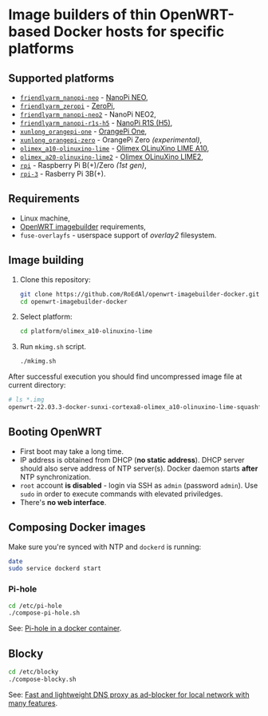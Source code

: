 # Image builders of thin OpenWRT-based Docker hosts for specific platforms

## Supported platforms

* [`friendlyarm_nanopi-neo`](platform/friendlyarm_nanopi-neo) - [NanoPi NEO](//www.friendlyelec.com/index.php?route=product/product&product_id=132),
* [`friendlyarm_zeropi`](platform/friendlyarm_zeropi) - [ZeroPi](//www.friendlyelec.com/index.php?route=product/product&product_id=266),
* [`friendlyarm_nanopi-neo2`](platform/friendlyarm_nanopi-neo2) - NanoPi NEO2,
* [`friendlyarm_nanopi-r1s-h5`](platform/friendlyarm_nanopi-r1s-h5) - [NanoPi R1S (H5)](//www.friendlyelec.com/index.php?route=product/product&path=69&product_id=274),
* [`xunlong_orangepi-one`](platform/xunlong_orangepi-one) - [OrangePi One](http://www.orangepi.org/html/hardWare/computerAndMicrocontrollers/details/Orange-Pi-One.html),
* [`xunlong_orangepi-zero`](platform/xunlong_orangepi-zero) - OrangePi Zero *(experimental)*,
* [`olimex_a10-olinuxino-lime`](platform/olimex_a10-olinuxino-lime) - [Olimex OLinuXino LIME A10](//www.olimex.com/Products/OLinuXino/A10/A10-OLinuXino-LIME-n4GB/open-source-hardware),
* [`olimex_a20-olinuxino-lime2`](platform/olimex_a20-olinuxino-lime2) - [Olimex OLinuXino LIME2](//www.olimex.com/Products/OLinuXino/A20/A20-OLinuXino-LIME2/open-source-hardware),
* [`rpi`](platform/rpi) - Raspberry Pi B(+)/Zero *(1st gen)*,
* [`rpi-3`](platform/rpi-3) - Rasberry Pi 3B(+).

## Requirements

* Linux machine,
* [OpenWRT imagebuilder](//openwrt.org/docs/guide-user/additional-software/imagebuilder) requirements,
* `fuse-overlayfs` - userspace support of *overlay2* filesystem.

## Image building

1. Clone this repository:

    ```.bash
    git clone https://github.com/RoEdAl/openwrt-imagebuilder-docker.git
    cd openwrt-imagebuilder-docker
    ```

2. Select platform:

    ```.bash
    cd platform/olimex_a10-olinuxino-lime
    ```

3. Run `mkimg.sh` script.

    ```.bash
    ./mkimg.sh
    ```

  After successful execution you should find uncompressed image file at current directory:
  
  ```.bash
  # ls *.img
  openwrt-22.03.3-docker-sunxi-cortexa8-olimex_a10-olinuxino-lime-squashfs-sdcard.img
  ```

## Booting OpenWRT

- First boot may take a long time.
- IP address is obtained from DHCP (**no static address**). DHCP server should also serve address of NTP server(s). Docker daemon starts **after** NTP synchronization.
- `root` account **is disabled** - login via SSH as `admin` (password `admin`). Use `sudo` in order to execute commands with elevated priviledges.
- There's **no web interface**.

## Composing Docker images

Make sure you're synced with NTP and `dockerd` is running:

```.bash
date
sudo service dockerd start
```

### Pi-hole

```.bash
cd /etc/pi-hole
./compose-pi-hole.sh
```

See: [Pi-hole in a docker container](//github.com/pi-hole/docker-pi-hole).

## Blocky

```.bash
cd /etc/blocky
./compose-blocky.sh
```

See: [Fast and lightweight DNS proxy as ad-blocker for local network with many features](//github.com/0xERR0R/blocky).
